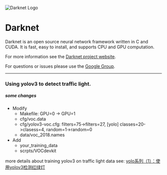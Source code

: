 ![Darknet Logo](http://pjreddie.com/media/files/darknet-black-small.png)

# Darknet #
Darknet is an open source neural network framework written in C and CUDA. It is fast, easy to install, and supports CPU and GPU computation.

For more information see the [Darknet project website](http://pjreddie.com/darknet).

For questions or issues please use the [Google Group](https://groups.google.com/forum/#!forum/darknet).

------

### Using yolov3 to detect traffic light.
##### some changes
- Modify
	- Makefile: GPU=0 -> GPU=1
	- cfg/voc.data
	- cfg/yolov3-voc.cfg: filters=75->filters=27, [yolo] classes=20->clasess=4, random=1->random=0
	- data/voc_2018.names
- Add
	- your_training_data
	- scrpts/VOCdevkit

more details about training yolov3 on traffic light data see: [yolo系列（1）：使用yolov3检测红绿灯](https://maozezhong.github.io/2018/04/29/yolo%E7%B3%BB%E5%88%97%EF%BC%881%EF%BC%89%EF%BC%9A%E4%BD%BF%E7%94%A8yolov3%E6%A3%80%E6%B5%8B%E7%BA%A2%E7%BB%BF%E7%81%AF/)